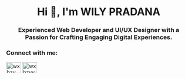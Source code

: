 <h1 align="center">Hi 👋, I'm WILY PRADANA</h1>
<h3 align="center">Experienced Web Developer and UI/UX Designer with a Passion for Crafting Engaging Digital Experiences.</h3>

<h3 align="left">Connect with me:</h3>
<p align="left">
<a href="https://facebook.com/wilypradana" target="blank"><img align="center" src="https://raw.githubusercontent.com/rahuldkjain/github-profile-readme-generator/master/src/images/icons/Social/facebook.svg" alt="wxhzy" height="30" width="40" /></a>
<a href="https://instagram.com/wxhzyyy" target="blank"><img align="center" src="https://raw.githubusercontent.com/rahuldkjain/github-profile-readme-generator/master/src/images/icons/Social/instagram.svg" alt="wxhzyyy" height="30" width="40" /></a>
</p>
